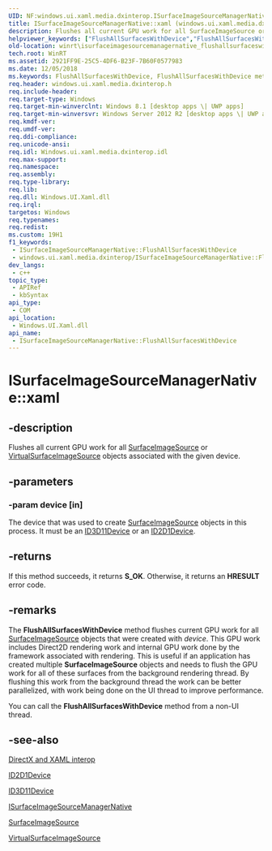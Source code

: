 ```yaml
---
UID: NF:windows.ui.xaml.media.dxinterop.ISurfaceImageSourceManagerNative.FlushAllSurfacesWithDevice
title: ISurfaceImageSourceManagerNative::xaml (windows.ui.xaml.media.dxinterop.h)
description: Flushes all current GPU work for all SurfaceImageSource or VirtualSurfaceImageSource objects associated with the given device.
helpviewer_keywords: ["FlushAllSurfacesWithDevice","FlushAllSurfacesWithDevice method [Windows Runtime]","FlushAllSurfacesWithDevice method [Windows Runtime]","ISurfaceImageSourceManagerNative interface","ISurfaceImageSourceManagerNative interface [Windows Runtime]","FlushAllSurfacesWithDevice method","ISurfaceImageSourceManagerNative.FlushAllSurfacesWithDevice","ISurfaceImageSourceManagerNative.xaml","ISurfaceImageSourceManagerNative::FlushAllSurfacesWithDevice","ISurfaceImageSourceManagerNative::xaml","windows/ISurfaceImageSourceManagerNative::FlushAllSurfacesWithDevice","winrt.isurfaceimagesourcemanagernative_flushallsurfaceswithdevice"]
old-location: winrt\isurfaceimagesourcemanagernative_flushallsurfaceswithdevice.htm
tech.root: WinRT
ms.assetid: 2921FF9E-25C5-4DF6-B23F-7B60F0577983
ms.date: 12/05/2018
ms.keywords: FlushAllSurfacesWithDevice, FlushAllSurfacesWithDevice method [Windows Runtime], FlushAllSurfacesWithDevice method [Windows Runtime],ISurfaceImageSourceManagerNative interface, ISurfaceImageSourceManagerNative interface [Windows Runtime],FlushAllSurfacesWithDevice method, ISurfaceImageSourceManagerNative.FlushAllSurfacesWithDevice, ISurfaceImageSourceManagerNative.xaml, ISurfaceImageSourceManagerNative::FlushAllSurfacesWithDevice, ISurfaceImageSourceManagerNative::xaml, windows/ISurfaceImageSourceManagerNative::FlushAllSurfacesWithDevice, winrt.isurfaceimagesourcemanagernative_flushallsurfaceswithdevice
req.header: windows.ui.xaml.media.dxinterop.h
req.include-header: 
req.target-type: Windows
req.target-min-winverclnt: Windows 8.1 [desktop apps \| UWP apps]
req.target-min-winversvr: Windows Server 2012 R2 [desktop apps \| UWP apps]
req.kmdf-ver: 
req.umdf-ver: 
req.ddi-compliance: 
req.unicode-ansi: 
req.idl: Windows.ui.xaml.media.dxinterop.idl
req.max-support: 
req.namespace: 
req.assembly: 
req.type-library: 
req.lib: 
req.dll: Windows.UI.Xaml.dll
req.irql: 
targetos: Windows
req.typenames: 
req.redist: 
ms.custom: 19H1
f1_keywords:
 - ISurfaceImageSourceManagerNative::FlushAllSurfacesWithDevice
 - windows.ui.xaml.media.dxinterop/ISurfaceImageSourceManagerNative::FlushAllSurfacesWithDevice
dev_langs:
 - c++
topic_type:
 - APIRef
 - kbSyntax
api_type:
 - COM
api_location:
 - Windows.UI.Xaml.dll
api_name:
 - ISurfaceImageSourceManagerNative::FlushAllSurfacesWithDevice
---
```


# ISurfaceImageSourceManagerNative::xaml


## -description

Flushes all current GPU work for all <a href="/uwp/api/windows.ui.xaml.media.imaging.surfaceimagesource">SurfaceImageSource</a> or <a href="/uwp/api/windows.ui.xaml.media.imaging.virtualsurfaceimagesource">VirtualSurfaceImageSource</a>  objects associated with the given device.

## -parameters

### -param device [in]

The device that was used to create <a href="/uwp/api/windows.ui.xaml.media.imaging.surfaceimagesource">SurfaceImageSource</a> objects in this process.  It must be an <a href="/windows/desktop/api/d3d11/nn-d3d11-id3d11device">ID3D11Device</a> or an <a href="/windows/desktop/api/d2d1_1/nn-d2d1_1-id2d1device">ID2D1Device</a>.

## -returns

If this method succeeds, it returns <b xmlns:loc="http://microsoft.com/wdcml/l10n">S_OK</b>. Otherwise, it returns an <b xmlns:loc="http://microsoft.com/wdcml/l10n">HRESULT</b> error code.

## -remarks

The <b>FlushAllSurfacesWithDevice</b> method flushes current GPU work for all <a href="/uwp/api/windows.ui.xaml.media.imaging.surfaceimagesource">SurfaceImageSource</a> objects that were created with <i>device</i>.  This GPU work includes Direct2D rendering work and internal GPU work done by the framework associated with rendering.  This is useful if an application has created multiple <b>SurfaceImageSource</b> objects and needs to flush the GPU work for all of these surfaces from the background rendering thread.  By flushing this work from the background thread the work can be better parallelized, with work being done on the UI thread to improve performance.

You can call the <b>FlushAllSurfacesWithDevice</b> method from a non-UI thread.

## -see-also

<a href="/previous-versions/windows/apps/hh825871(v=win.10)">DirectX and XAML interop</a>



<a href="/windows/desktop/api/d2d1_1/nn-d2d1_1-id2d1device">ID2D1Device</a>



<a href="/windows/desktop/api/d3d11/nn-d3d11-id3d11device">ID3D11Device</a>



<a href="/windows/desktop/api/windows.ui.xaml.media.dxinterop/nn-windows-ui-xaml-media-dxinterop-isurfaceimagesourcemanagernative">ISurfaceImageSourceManagerNative</a>



<a href="/uwp/api/windows.ui.xaml.media.imaging.surfaceimagesource">SurfaceImageSource</a>



<a href="/uwp/api/windows.ui.xaml.media.imaging.virtualsurfaceimagesource">VirtualSurfaceImageSource</a>

